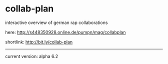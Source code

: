 # collab-plan
interactive overview of german rap collaborations

here: http://s448350928.online.de/pumpn/mag/collabplan

shortlink: http://bit.ly/collab-plan

<hr>

current version: alpha 6.2